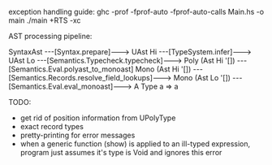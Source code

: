exception handling guide:
ghc -prof -fprof-auto -fprof-auto-calls Main.hs -o main
./main +RTS -xc

AST processing pipeline:

SyntaxAst
---[Syntax.prepare]--->
UAst Hi
---[TypeSystem.infer]--->
UAst Lo
---[Semantics.Typecheck.typecheck]--->
Poly (Ast Hi '[])
---[Semantics.Eval.polyast_to_monoast]
Mono (Ast Hi '[])
---[Semantics.Records.resolve_field_lookups]--->
Mono (Ast Lo '[])
---[Semantics.Eval.eval_monoast]--->
A Type a => a


TODO:
 - get rid of position information from UPolyType
 - exact record types
 - pretty-printing for error messages
 - when a generic function (show) is applied to an ill-typed expression, program
   just assumes it's type is Void and ignores this error
